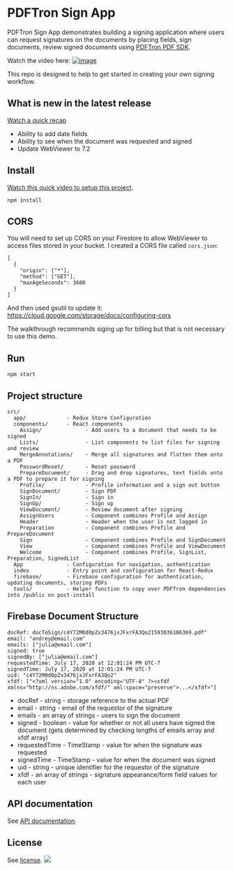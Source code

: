 # PDFTron Sign App

PDFTron Sign App demonstrates building a signing application where users can request signatures on the documents by placing fields, sign documents, review signed documents using [PDFTron PDF SDK](https://www.pdftron.com).

Watch the video here:
[![image](https://img.youtube.com/vi/tSpYY8IenJw/maxresdefault.jpg)](https://youtu.be/tSpYY8IenJw)

This repo is designed to help to get started in creating your own signing workflow.

## What is new in the latest release

[Watch a quick recap](https://youtu.be/Q6-8s9uAe1s)

- Ability to add date fields
- Ability to see when the document was requested and signed
- Update WebViewer to 7.2

## Install

[Watch this quick video to setup this project](https://youtu.be/R5zBs28_TVQ).

```
npm install
```

## CORS

You will need to set up CORS on your Firestore to allow WebViewer to access files stored in your bucket. I created a CORS file called `cors.json`:

```
[
  {
    "origin": ["*"],
    "method": ["GET"],
    "maxAgeSeconds": 3600
  }
]
```

And then used gsutil to update it:
https://cloud.google.com/storage/docs/configuring-cors

The walkthrough recommends siging up for billing but that is not necessary to use this demo.

## Run

```
npm start
```

## Project structure

```
src/
  app/             - Redux Store Configuration
  components/      - React components
    Assign/              - Add users to a document that needs to be signed
    Lists/               - List components to list files for signing and review
    MergeAnnotations/    - Merge all signatures and flatten them onto a PDF
    PasswordReset/       - Reset password
    PrepareDocument/     - Drag and drop signatures, text fields onto a PDF to prepare it for signing
    Profile/             - Profile information and a sign out button
    SignDocument/        - Sign PDF
    SignIn/              - Sign in
    SignUp/              - Sign up
    ViewDocument/        - Review document after signing
    AssignUsers          - Component combines Profile and Assign
    Header               - Header when the user is not logged in
    Preparation          - Component combines Profile and PrepareDocument
    Sign                 - Component combines Profile and SignDocument
    View                 - Component combines Profile and ViewDocument
    Welcome              - Component combines Profile, SignList, Preparation, SignedList
  App              - Configuration for navigation, authentication
  index            - Entry point and configuration for React-Redux
  firebase/        - Firebase configuration for authentication, updating documents, storing PDFs
  tools/           - Helper function to copy over PDFTron dependencies into /public on post-install
```

## Firebase Document Structure

```
docRef: docToSign/c4Y72M0d0pZx3476jxJFxrFA3Qo21593036106369.pdf"
email: "andrey@email.com"
emails: ["julia@email.com"]
signed: true
signedBy: ["julia@email.com"]
requestedTime: July 17, 2020 at 12:01:24 PM UTC-7
signedTime: July 17, 2020 at 12:01:24 PM UTC-7
uid: "c4Y72M0d0pZx3476jxJFxrFA3Qo2"
xfdf: ["<?xml version="1.0" encoding="UTF-8" ?><xfdf xmlns="http://ns.adobe.com/xfdf/" xml:space="preserve">...</xfdf>"]
```

- docRef - string - storage reference to the actual PDF
- email - string - email of the requestor of the signature
- emails - an array of strings - users to sign the document
- signed - boolean - value for whether or not all users have signed the document (gets determined by checking lengths of emails array and xfdf array)
- requestedTime - TimeStamp - value for when the signature was requested
- signedTime - TimeStamp - value for when the document was signed
- uid - string - unique identifier for the requestor of the signature
- xfdf - an array of strings - signature appearance/form field values for each user

## API documentation

See [API documentation](https://www.pdftron.com/documentation/web/guides/ui/apis).

## License

See [license](./LICENSE).
![](https://onepixel.pdftron.com/webviewer-ui)
